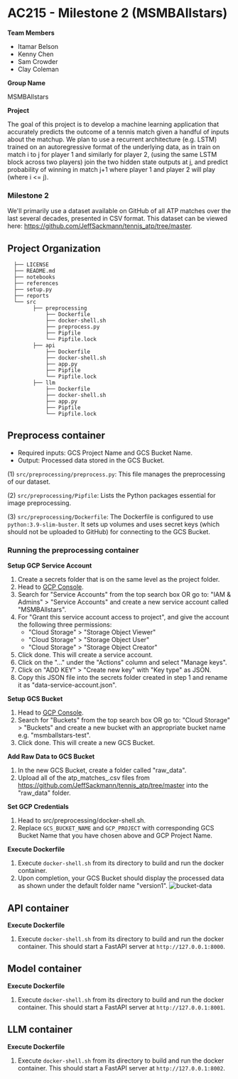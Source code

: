 AC215 - Milestone 2 (MSMBAllstars)
==============================
**Team Members**

- Itamar Belson
- Kenny Chen
- Sam Crowder
- Clay Coleman

**Group Name**

MSMBAllstars

**Project**

The goal of this project is to develop a machine learning application that accurately predicts the outcome of a tennis match given a handful of inputs about the matchup.
We plan to use a recurrent architecture (e.g. LSTM) trained on an autoregressive format of the underlying data, as in train on match i to j for player 1 and similarly for player 2, (using the same LSTM block across two players)  join the two hidden state outputs at j, and predict probability of winning in match j+1 where player 1 and player 2 will play (where i <= j).

### Milestone 2 ###

We'll primarily use a dataset available on GitHub of all ATP matches over the last several decades, presented in CSV format. This dataset can be viewed here: https://github.com/JeffSackmann/tennis_atp/tree/master.

Project Organization
------------
      ├── LICENSE
      ├── README.md
      ├── notebooks
      ├── references
      ├── setup.py
      ├── reports
      └── src
            ├── preprocessing
                ├── Dockerfile
                ├── docker-shell.sh
                ├── preprocess.py
                ├── Pipfile
                └── Pipfile.lock
            ├── api
                ├── Dockerfile
                ├── docker-shell.sh
                ├── app.py
                ├── Pipfile
                └── Pipfile.lock
            ├── llm
                ├── Dockerfile
                ├── docker-shell.sh
                ├── app.py
                ├── Pipfile
                └── Pipfile.lock

Preprocess container
------------
- Required inputs: GCS Project Name and GCS Bucket Name.
- Output: Processed data stored in the GCS Bucket.

(1) `src/preprocessing/preprocess.py`: This file manages the preprocessing of our dataset.

(2) `src/preprocessing/Pipfile`: Lists the Python packages essential for image preprocessing.

(3) `src/preprocessing/Dockerfile`: The Dockerfile is configured to use `python:3.9-slim-buster`. It sets up volumes and uses secret keys (which should not be uploaded to GitHub) for connecting to the GCS Bucket.

### Running the preprocessing container
**Setup GCP Service Account**
1. Create a secrets folder that is on the same level as the project folder.
2. Head to [GCP Console](https://console.cloud.google.com/home/dashboard).
3. Search for "Service Accounts" from the top search box OR go to: "IAM & Admins" > "Service Accounts" and create a new service account called "MSMBAllstars".
4. For "Grant this service account access to project", and give the account the following three permissions:
      - "Cloud Storage" > "Storage Object Viewer"
      - "Cloud Storage" > "Storage Object User"
      - "Cloud Storage" > "Storage Object Creator"
5. Click done. This will create a service account.
6. Click on the "..." under the "Actions" column and select "Manage keys".
7. Click on "ADD KEY" > "Create new key" with "Key type" as JSON.
8. Copy this JSON file into the secrets folder created in step 1 and rename it as "data-service-account.json".

**Setup GCS Bucket**
1. Head to [GCP Console](https://console.cloud.google.com/home/dashboard).
2. Search for "Buckets" from the top search box OR go to: "Cloud Storage" > "Buckets" and create a new bucket with an appropriate bucket name e.g. "msmballstars-test".
3. Click done. This will create a new GCS Bucket.

**Add Raw Data to GCS Bucket**
1. In the new GCS Bucket, create a folder called "raw_data".
2. Upload all of the atp_matches_<year>.csv files from https://github.com/JeffSackmann/tennis_atp/tree/master into the "raw_data" folder.

**Set GCP Credentials**
1. Head to src/preprocessing/docker-shell.sh.
2. Replace `GCS_BUCKET_NAME` and `GCP_PROJECT` with corresponding GCS Bucket Name that you have chosen above and GCP Project Name.

**Execute Dockerfile**
1. Execute `docker-shell.sh` from its directory to build and run the docker container.
2. Upon completion, your GCS Bucket should display the processed data as shown under the default folder name "version1".
![bucket-data](assets/bucket-data.png)

API container
------------
**Execute Dockerfile**
1. Execute `docker-shell.sh` from its directory to build and run the docker container. This should start a FastAPI server at `http://127.0.0.1:8000`.


Model container
------------
**Execute Dockerfile**
1. Execute `docker-shell.sh` from its directory to build and run the docker container. This should start a FastAPI server at `http://127.0.0.1:8001`.


LLM container
------------
**Execute Dockerfile**
1. Execute `docker-shell.sh` from its directory to build and run the docker container. This should start a FastAPI server at `http://127.0.0.1:8002`.
